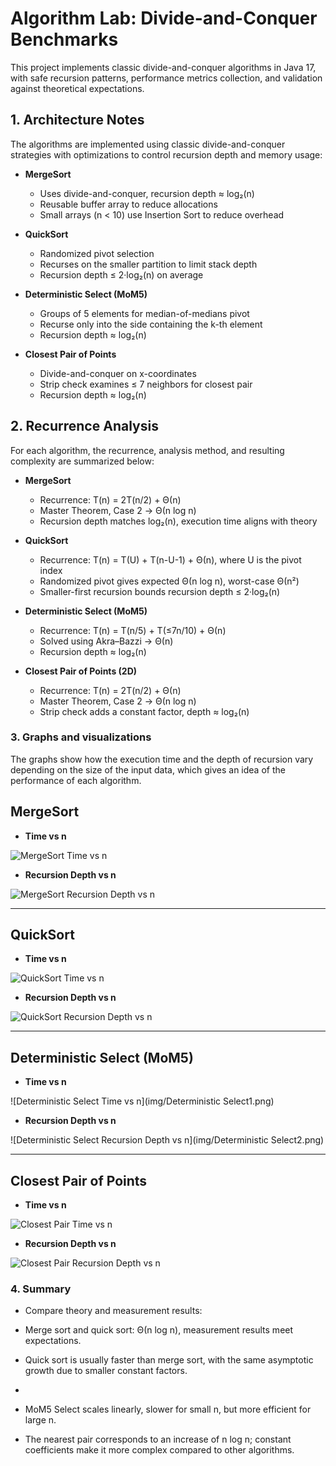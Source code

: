 # Algorithm Lab: Divide-and-Conquer Benchmarks

This project implements classic divide-and-conquer algorithms in Java 17, with safe recursion patterns, performance metrics collection, and validation against theoretical expectations.

## 1. Architecture Notes

The algorithms are implemented using classic divide-and-conquer strategies with optimizations to control recursion depth and memory usage:

- **MergeSort**
    - Uses divide-and-conquer, recursion depth ≈ log₂(n)
    - Reusable buffer array to reduce allocations
    - Small arrays (n < 10) use Insertion Sort to reduce overhead

- **QuickSort**
    - Randomized pivot selection
    - Recurses on the smaller partition to limit stack depth
    - Recursion depth ≤ 2·log₂(n) on average

- **Deterministic Select (MoM5)**
    - Groups of 5 elements for median-of-medians pivot
    - Recurse only into the side containing the k-th element
    - Recursion depth ≈ log₂(n)

- **Closest Pair of Points**
    - Divide-and-conquer on x-coordinates
    - Strip check examines ≤ 7 neighbors for closest pair
    - Recursion depth ≈ log₂(n)



## 2. Recurrence Analysis

For each algorithm, the recurrence, analysis method, and resulting complexity are summarized below:

- **MergeSort**
    - Recurrence: T(n) = 2T(n/2) + Θ(n)
    - Master Theorem, Case 2 → Θ(n log n)
    - Recursion depth matches log₂(n), execution time aligns with theory

- **QuickSort**
    - Recurrence: T(n) = T(U) + T(n-U-1) + Θ(n), where U is the pivot index
    - Randomized pivot gives expected Θ(n log n), worst-case Θ(n²)
    - Smaller-first recursion bounds recursion depth ≤ 2·log₂(n)

- **Deterministic Select (MoM5)**
    - Recurrence: T(n) = T(n/5) + T(≤7n/10) + Θ(n)
    - Solved using Akra–Bazzi → Θ(n)
    - Recursion depth ≈ log₂(n)

- **Closest Pair of Points (2D)**
    - Recurrence: T(n) = 2T(n/2) + Θ(n)
    - Master Theorem, Case 2 → Θ(n log n)
    - Strip check adds a constant factor, depth ≈ log₂(n)

### 3. Graphs and visualizations
The graphs show how the execution time and the depth of recursion vary depending on the size of the input data, which gives an idea of the performance of each algorithm.

## MergeSort

- **Time vs n**

![MergeSort Time vs n](img/mergeSort1.png)

- **Recursion Depth vs n**

![MergeSort Recursion Depth vs n](img/MergeSort2.png)

---

## QuickSort

- **Time vs n**

![QuickSort Time vs n](img/QuickSort1.png)

- **Recursion Depth vs n**

![QuickSort Recursion Depth vs n](img/QuickSort2.png)

---

## Deterministic Select (MoM5)

- **Time vs n**

![Deterministic Select Time vs n](img/Deterministic Select1.png)

- **Recursion Depth vs n**

![Deterministic Select Recursion Depth vs n](img/Deterministic Select2.png)

---

## Closest Pair of Points

- **Time vs n**

![Closest Pair Time vs n](img/ClosestPair1.png)

- **Recursion Depth vs n**

![Closest Pair Recursion Depth vs n](img/ClosestPair2.png)


### 4. Summary

- Compare theory and measurement results:


- Merge sort and quick sort: Θ(n log n), measurement results meet expectations.


- Quick sort is usually faster than merge sort, with the same asymptotic growth due to smaller constant factors.
- 

- MoM5 Select scales linearly, slower for small n, but more efficient for large n.


- The nearest pair corresponds to an increase of n log n; constant coefficients make it more complex compared to other algorithms.


